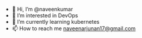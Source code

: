 - 👋 Hi, I’m @naveenkumar
- 👀 I’m interested in DevOps
- 🌱 I’m currently learning kubernetes
- 📫 How to reach me naveenarjunan17@gmail.com

<!---
naveenkumar1717/naveenkumar1717 is a ✨ special ✨ repository because its `README.md` (this file) appears on your GitHub profile.
You can click the Preview link to take a look at your changes.
--->
